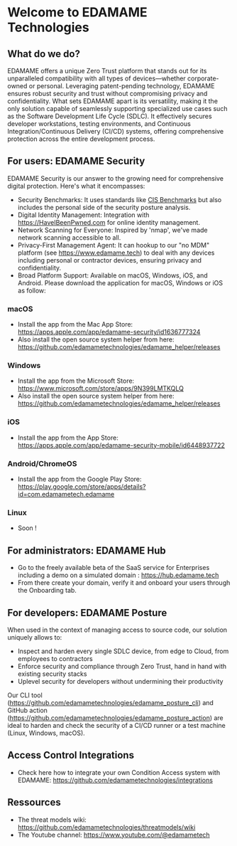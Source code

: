 # Welcome to EDAMAME Technologies
## What do we do?
EDAMAME offers a unique Zero Trust platform that stands out for its unparalleled compatibility with all types of devices—whether corporate-owned or personal. Leveraging patent-pending technology, EDAMAME ensures robust security and trust without compromising privacy and confidentiality. What sets EDAMAME apart is its versatility, making it the only solution capable of seamlessly supporting specialized use cases such as the Software Development Life Cycle (SDLC). It effectively secures developer workstations, testing environments, and Continuous Integration/Continuous Delivery (CI/CD) systems, offering comprehensive protection across the entire development process.
## For users: EDAMAME Security
EDAMAME Security is our answer to the growing need for comprehensive digital protection. Here's what it encompasses:
- Security Benchmarks: It uses standards like [CIS Benchmarks](https://www.cisecurity.org/cis-benchmarks) but also includes the personal side of the security posture analysis.
- Digital Identity Management: Integration with https://HaveIBeenPwned.com for online identity management.
- Network Scanning for Everyone: Inspired by 'nmap', we've made network scanning accessible to all.
- Privacy-First Management Agent: It can hookup to our "no MDM" platform (see https://www.edamame.tech) to deal with any devices including personal or contractor  devices, ensuring privacy and confidentiality.
- Broad Platform Support: Available on macOS, Windows, iOS, and Android.
Please download the application for macOS, Windows or iOS as follow:
### macOS
- Install the app from the Mac App Store: https://apps.apple.com/app/edamame-security/id1636777324
- Also install the open source system helper from here: https://github.com/edamametechnologies/edamame_helper/releases
### Windows
- Install the app from the Microsoft Store: https://www.microsoft.com/store/apps/9N399LMTKQLQ
- Also install the open source system helper from here: https://github.com/edamametechnologies/edamame_helper/releases
### iOS
- Install the app from the App Store: https://apps.apple.com/app/edamame-security-mobile/id6448937722
### Android/ChromeOS
- Install the app from the Google Play Store: https://play.google.com/store/apps/details?id=com.edamametech.edamame
### Linux
- Soon !
## For administrators: EDAMAME Hub
- Go to the freely available beta of the SaaS service for Enterprises including a demo on a simulated domain : https://hub.edamame.tech
- From there create your domain, verify it and onboard your users through the Onboarding tab.
## For developers: EDAMAME Posture
When used in the context of managing access to source code, our solution uniquely allows to:
- Inspect and harden every single SDLC device, from edge to Cloud, from employees to contractors
- Enforce security and compliance through Zero Trust, hand in hand with existing security stacks
- Uplevel security for developers without undermining their productivity

Our CLI tool (https://github.com/edamametechnologies/edamame_posture_cli) and GitHub action (https://github.com/edamametechnologies/edamame_posture_action) are ideal to harden and check the security of a CI/CD runner or a test machine (Linux, Windows, macOS).
## Access Control Integrations
- Check here how to integrate your own Condition Access system with EDAMAME: https://github.com/edamametechnologies/integrations
## Ressources
- The threat models wiki: https://github.com/edamametechnologies/threatmodels/wiki
- The Youtube channel: https://www.youtube.com/@edamametech
